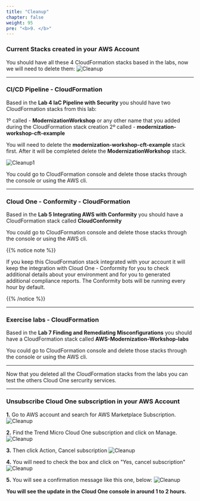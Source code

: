 ```yaml
---
title: "Cleanup"
chapter: false
weight: 95
pre: "<b>9. </b>"
---
```


### Current Stacks created in your AWS Account 

You should have all these 4 CloudFormation stacks based in the labs, now we will need to delete them:
![Cleanup](/images/cleanup.png) 

---

### CI/CD Pipeline - CloudFormation

Based in the <b>Lab 4 IaC Pipeline with Security</b> you should have two CloudFormation stacks from this lab:

1º called - <b>ModernizationWorkshop</b> or any other name that you added during the CloudFormation stack creation
2º called - <b>modernization-workshop-cft-example</b>

You will need to delete the <b>modernization-workshop-cft-example</b> stack first. After it will be completed delete the <b>ModernizationWorkshop</b> stack.

![Cleanup1](/images/cleanup1.png) 

You could go to CloudFormation console and delete those stacks through the console or using the AWS cli.

----

### Cloud One - Conformity - CloudFormation

Based in the <b>Lab 5 Integrating AWS with Conformity</b> you should have a CloudFormation stack called <b>CloudConformity</b>

You could go to CloudFormation console and delete those stacks through the console or using the AWS cli.

{{% notice note %}}
<p style='text-align: left;'>
If you keep this CloudFormation stack integrated with your account it will keep the integration with Cloud One - Conformity for you to check additional details about your environment and for you to generated additional compliance reports. The Conformity bots will be running every hour by default.
</p>
{{% /notice %}}

----

### Exercise labs - CloudFormation

Based in the <b>Lab 7 Finding and Remediating Misconfigurations</b> you should have a CloudFormation stack called <b>AWS-Modernization-Workshop-labs</b>

You could go to CloudFormation console and delete those stacks through the console or using the AWS cli.

------

Now that you deleted all the CloudFormation stacks from the labs you can test the others Cloud One sercurity services. 

---

### Unsubscribe Cloud One subscription in your AWS Account

**1.** Go to AWS account and search for AWS Marketplace Subscription.
![Cleanup](/images/unsubscribe1.png)


**2.** Find the Trend Micro Cloud One subscription and click on Manage.
![Cleanup](/images/unsubscribe2.png)


**3.** Then click Action, Cancel subscription
![Cleanup](/images/unsubscribe3.png)


**4.** You will need to check the box and click on "Yes, cancel subscription"
![Cleanup](/images/unsubscribe4.png)

**5.** You will see a confirmation message like this one, below:
![Cleanup](/images/unsubscribe5.png)

**You will see the update in the Cloud One console in around 1 to 2 hours.**